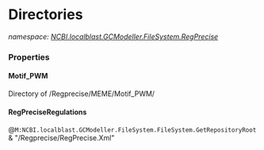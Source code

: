﻿# Directories
_namespace: [NCBI.localblast.GCModeller.FileSystem.RegPrecise](./index.md)_






### Properties

#### Motif_PWM
Directory of /Regprecise/MEME/Motif_PWM/
#### RegPreciseRegulations
@``M:NCBI.localblast.GCModeller.FileSystem.FileSystem.GetRepositoryRoot`` & "/Regprecise/RegPrecise.Xml"
